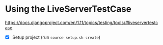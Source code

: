 # Using the LiveServerTestCase

https://docs.djangoproject.com/en/1.11/topics/testing/tools/#liveservertestcase

- [x] Setup project (run `source setup.sh create`)

